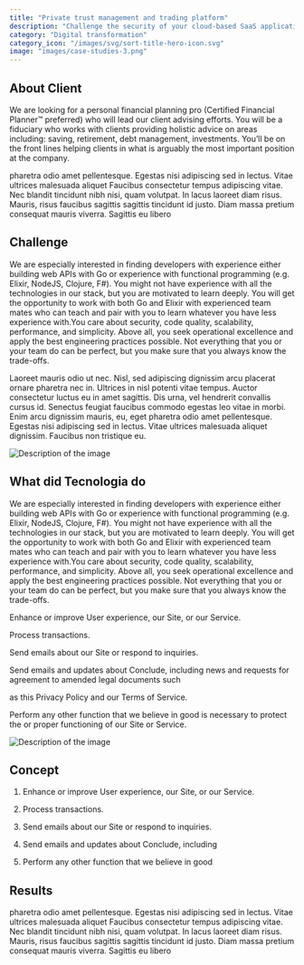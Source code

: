 ```yaml
---
title: "Private trust management and trading platform"
description: "Challenge the security of your cloud-based SaaS applications, provide your customers with a more secure online experience and comply with SOC 2 and ISO 27001."
category: "Digital transformation"
category_icon: "/images/svg/sort-title-hero-icon.svg"
image: "images/case-studies-3.png"
---
```


## About Client

We are looking for a personal financial planning pro (Certified Financial Planner™ preferred) who will lead our client advising efforts. You will be a fiduciary who works with clients providing holistic advice on areas including: saving, retirement, debt management, investments. You’ll be on the front lines helping clients in what is arguably the most important position at the company.

pharetra odio amet pellentesque. Egestas nisi adipiscing sed in lectus. Vitae ultrices malesuada aliquet
Faucibus consectetur tempus adipiscing vitae. Nec blandit tincidunt nibh nisi, quam volutpat. In lacus laoreet diam risus. Mauris, risus faucibus sagittis sagittis tincidunt id justo. Diam massa pretium consequat mauris viverra. Sagittis eu libero

## Challenge

We are especially interested in finding developers with experience either building web APIs with Go or experience with functional programming (e.g. Elixir, NodeJS, Clojure, F#). You might not have experience with all the technologies in our stack, but you are motivated to learn deeply. You will get the opportunity to work with both Go and Elixir with experienced team mates who can teach and pair with you to learn whatever you have less experience with.You care about security, code quality, scalability, performance, and simplicity. Above all, you seek operational excellence and apply the best engineering practices possible. Not everything that you or your team do can be perfect, but you make sure that you always know the trade-offs.

Laoreet mauris odio ut nec. Nisl, sed adipiscing dignissim arcu placerat ornare pharetra nec in. Ultrices in nisl potenti vitae tempus. Auctor consectetur luctus eu in amet sagittis. Dis urna, vel hendrerit convallis cursus id. Senectus feugiat faucibus commodo egestas leo vitae in morbi. Enim arcu dignissim mauris, eu, eget pharetra odio amet pellentesque. Egestas nisi adipiscing sed in lectus. Vitae ultrices malesuada aliquet dignissim. Faucibus non tristique eu.

![Description of the image](/images/case-studies-details-1.png)

## What did Tecnologia do

We are especially interested in finding developers with experience either building web APIs with Go or experience with functional programming (e.g. Elixir, NodeJS, Clojure, F#). You might not have experience with all the technologies in our stack, but you are motivated to learn deeply. You will get the opportunity to work with both Go and Elixir with experienced team mates who can teach and pair with you to learn whatever you have less experience with.You care about security, code quality, scalability, performance, and simplicity. Above all, you seek operational excellence and apply the best engineering practices possible. Not everything that you or your team do can be perfect, but you make sure that you always know the trade-offs.

Enhance or improve User experience, our Site, or our Service.

Process transactions.

Send emails about our Site or respond to inquiries.

Send emails and updates about Conclude, including news and requests for agreement to amended legal documents such

as this Privacy Policy and our Terms of Service.

Perform any other function that we believe in good is necessary to protect the or proper functioning of our Site or Service.

![Description of the image](/images/case-studies-details-2.png)

## Concept

1. Enhance or improve User experience, our Site, or our Service.

2. Process transactions.

3. Send emails about our Site or respond to inquiries.

4. Send emails and updates about Conclude, including

5. Perform any other function that we believe in good

## Results

pharetra odio amet pellentesque. Egestas nisi adipiscing sed in lectus. Vitae ultrices malesuada aliquet
Faucibus consectetur tempus adipiscing vitae. Nec blandit tincidunt nibh nisi, quam volutpat. In lacus laoreet diam risus. Mauris, risus faucibus sagittis sagittis tincidunt id justo. Diam massa pretium consequat mauris viverra. Sagittis eu libero
